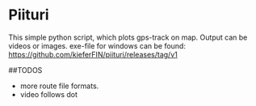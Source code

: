 # Piituri

This simple python script, which plots gps-track on map. Output can be videos or images.
exe-file for windows can be found: https://github.com/kieferFIN/piituri/releases/tag/v1

##TODOS

- more route file formats.
- video follows dot
